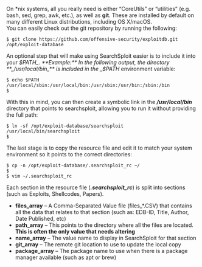 On *nix systems, all you really need is either “CoreUtils” or “utilities” (e.g. bash, sed, grep, awk, etc.), as well as **git**. These are installed by default on many different Linux distributions, including OS X/macOS.  
You can easily check out the git repository by running the following:


```text
$ git clone https://github.com/offensive-security/exploitdb.git /opt/exploit-database
```

An optional step that will make using SearchSploit easier is to include it into your _$PATH_.  
**Example:** In the following output, the directory **_/usr/local/bin_** is included in the _$PATH_ environment variable:

```text
$ echo $PATH
/usr/local/sbin:/usr/local/bin:/usr/sbin:/usr/bin:/sbin:/bin
$
```

With this in mind, you can then create a symbolic link in the **_/usr/local/bin_** directory that points to searchsploit, allowing you to run it without providing the full path:

```text
$ ln -sf /opt/exploit-database/searchsploit /usr/local/bin/searchsploit
$
```

The last stage is to copy the resource file and edit it to match your system environment so it points to the correct directories:

```text
$ cp -n /opt/exploit-database/.searchsploit_rc ~/
$
$ vim ~/.searchsploit_rc
```

Each section in the resource file (**_.searchsploit_rc_**) is split into sections (such as Exploits, Shellcodes, Papers).

-   **files_array** – A Comma-Separated Value file (files_*.CSV) that contains all the data that relates to that section (such as: EDB-ID, Title, Author, Date Published, etc)
- **path_array** – This points to the directory where all the files are located. **This is often the only value that needs altering**
-   **name_array** – The value name to display in SearchSploit for that section
-   **git_array** – The remote git location to use to update the local copy
-   **package_array** – The package name to use when there is a package manager available (such as apt or brew)
